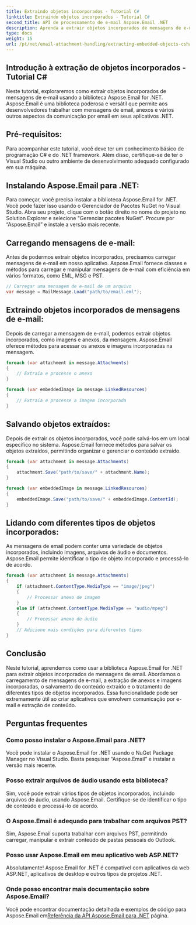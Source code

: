 ```yaml
---
title: Extraindo objetos incorporados - Tutorial C#
linktitle: Extraindo objetos incorporados - Tutorial C#
second_title: API de processamento de e-mail Aspose.Email .NET
description: Aprenda a extrair objetos incorporados de mensagens de e-mail usando Aspose.Email for .NET. Guia passo a passo com exemplos de código.
type: docs
weight: 15
url: /pt/net/email-attachment-handling/extracting-embedded-objects-csharp-tutorial/
---
```


## Introdução à extração de objetos incorporados - Tutorial C#

Neste tutorial, exploraremos como extrair objetos incorporados de mensagens de e-mail usando a biblioteca Aspose.Email for .NET. Aspose.Email é uma biblioteca poderosa e versátil que permite aos desenvolvedores trabalhar com mensagens de email, anexos e vários outros aspectos da comunicação por email em seus aplicativos .NET.

## Pré-requisitos:

Para acompanhar este tutorial, você deve ter um conhecimento básico de programação C# e do .NET framework. Além disso, certifique-se de ter o Visual Studio ou outro ambiente de desenvolvimento adequado configurado em sua máquina.

## Instalando Aspose.Email para .NET:

Para começar, você precisa instalar a biblioteca Aspose.Email for .NET. Você pode fazer isso usando o Gerenciador de Pacotes NuGet no Visual Studio. Abra seu projeto, clique com o botão direito no nome do projeto no Solution Explorer e selecione "Gerenciar pacotes NuGet". Procure por “Aspose.Email” e instale a versão mais recente.

## Carregando mensagens de e-mail:

Antes de podermos extrair objetos incorporados, precisamos carregar mensagens de e-mail em nosso aplicativo. Aspose.Email fornece classes e métodos para carregar e manipular mensagens de e-mail com eficiência em vários formatos, como EML, MSG e PST.

```csharp
// Carregar uma mensagem de e-mail de um arquivo
var message = MailMessage.Load("path/to/email.eml");
```

## Extraindo objetos incorporados de mensagens de e-mail:

Depois de carregar a mensagem de e-mail, podemos extrair objetos incorporados, como imagens e anexos, da mensagem. Aspose.Email oferece métodos para acessar os anexos e imagens incorporadas na mensagem.

```csharp
foreach (var attachment in message.Attachments)
{
    // Extraia e processe o anexo
}

foreach (var embeddedImage in message.LinkedResources)
{
    // Extraia e processe a imagem incorporada
}
```

## Salvando objetos extraídos:

Depois de extrair os objetos incorporados, você pode salvá-los em um local específico no sistema. Aspose.Email fornece métodos para salvar os objetos extraídos, permitindo organizar e gerenciar o conteúdo extraído.

```csharp
foreach (var attachment in message.Attachments)
{
    attachment.Save("path/to/save/" + attachment.Name);
}

foreach (var embeddedImage in message.LinkedResources)
{
    embeddedImage.Save("path/to/save/" + embeddedImage.ContentId);
}
```

## Lidando com diferentes tipos de objetos incorporados:

As mensagens de email podem conter uma variedade de objetos incorporados, incluindo imagens, arquivos de áudio e documentos. Aspose.Email permite identificar o tipo de objeto incorporado e processá-lo de acordo.

```csharp
foreach (var attachment in message.Attachments)
{
    if (attachment.ContentType.MediaType == "image/jpeg")
    {
        // Processar anexo de imagem
    }
    else if (attachment.ContentType.MediaType == "audio/mpeg")
    {
        // Processar anexo de áudio
    }
    // Adicione mais condições para diferentes tipos
}
```

## Conclusão

Neste tutorial, aprendemos como usar a biblioteca Aspose.Email for .NET para extrair objetos incorporados de mensagens de email. Abordamos o carregamento de mensagens de e-mail, a extração de anexos e imagens incorporadas, o salvamento do conteúdo extraído e o tratamento de diferentes tipos de objetos incorporados. Essa funcionalidade pode ser extremamente útil ao criar aplicativos que envolvem comunicação por e-mail e extração de conteúdo.

## Perguntas frequentes

### Como posso instalar o Aspose.Email para .NET?

Você pode instalar o Aspose.Email for .NET usando o NuGet Package Manager no Visual Studio. Basta pesquisar “Aspose.Email” e instalar a versão mais recente.

### Posso extrair arquivos de áudio usando esta biblioteca?

Sim, você pode extrair vários tipos de objetos incorporados, incluindo arquivos de áudio, usando Aspose.Email. Certifique-se de identificar o tipo de conteúdo e processá-lo de acordo.

### O Aspose.Email é adequado para trabalhar com arquivos PST?

Sim, Aspose.Email suporta trabalhar com arquivos PST, permitindo carregar, manipular e extrair conteúdo de pastas pessoais do Outlook.

### Posso usar Aspose.Email em meu aplicativo web ASP.NET?

Absolutamente! Aspose.Email for .NET é compatível com aplicativos da web ASP.NET, aplicativos de desktop e outros tipos de projetos .NET.

### Onde posso encontrar mais documentação sobre Aspose.Email?

 Você pode encontrar documentação detalhada e exemplos de código para Aspose.Email em[Referência da API Aspose.Email para .NET](https://reference.aspose.com/email/net/) página.